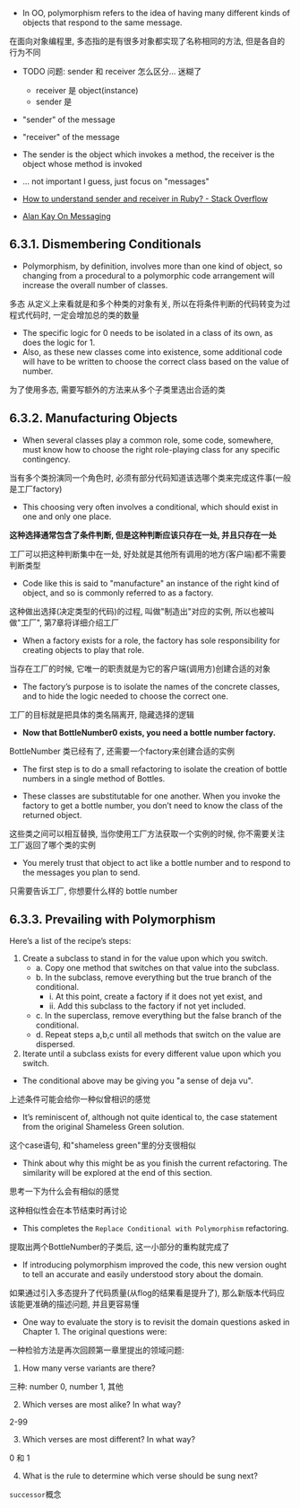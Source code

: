 + In OO, polymorphism refers to the idea of having many different kinds of objects that respond to the same message.

在面向对象编程里, 多态指的是有很多对象都实现了名称相同的方法, 但是各自的行为不同

+ TODO 问题: sender 和 receiver 怎么区分... 迷糊了
    + receiver 是 object(instance)
    + sender 是

+ "sender" of the message
+ "receiver" of the message
+ The sender is the object which invokes a method, the receiver is the object whose method is invoked
+ ... not important I guess, just focus on "messages"
+ [How to understand sender and receiver in Ruby? - Stack Overflow](https://stackoverflow.com/questions/15592268/how-to-understand-sender-and-receiver-in-ruby)
+ [Alan Kay On Messaging](http://wiki.c2.com/?AlanKayOnMessaging)

## 6.3.1. Dismembering Conditionals

+ Polymorphism, by definition, involves more than one kind of object, so changing from a procedural to a polymorphic code arrangement will increase the overall number of classes.

多态 从定义上来看就是和多个种类的对象有关, 所以在将条件判断的代码转变为过程式代码时, 一定会增加总的类的数量

+ The specific logic for 0 needs to be isolated in a class of its own, as does the logic for 1.
+ Also, as these new classes come into existence, some additional code will have to be written to choose the correct class based on the value of number.

为了使用多态, 需要写额外的方法来从多个子类里选出合适的类

## 6.3.2. Manufacturing Objects

+ When several classes play a common role, some code, somewhere, must know how to choose the right role-playing class for any specific contingency.

当有多个类扮演同一个角色时, 必须有部分代码知道该选哪个类来完成这件事(一般是工厂factory)

+ This choosing very often involves a conditional, which should exist in one and only one place.

**这种选择通常包含了条件判断, 但是这种判断应该只存在一处, 并且只存在一处**

工厂可以把这种判断集中在一处, 好处就是其他所有调用的地方(客户端)都不需要判断类型

+ Code like this is said to "manufacture" an instance of the right kind of object, and so is commonly referred to as a factory.

这种做出选择(决定类型的代码)的过程, 叫做"制造出"对应的实例, 所以也被叫做"工厂", 第7章将详细介绍工厂

+ When a factory exists for a role, the factory has sole responsibility for creating objects to play that role.

当存在工厂的时候, 它唯一的职责就是为它的客户端(调用方)创建合适的对象

+ The factory’s purpose is to isolate the names of the concrete classes, and to hide the logic needed to choose the correct one.

工厂的目标就是把具体的类名隔离开, 隐藏选择的逻辑

+ **Now that BottleNumber0 exists, you need a bottle number factory.**

BottleNumber 类已经有了, 还需要一个factory来创建合适的实例

+ The first step is to do a small refactoring to isolate the creation of bottle numbers in a single method of Bottles.

+ These classes are substitutable for one another. When you invoke the factory to get a bottle number, you don’t need to know the class of the returned object.

这些类之间可以相互替换, 当你使用工厂方法获取一个实例的时候, 你不需要关注工厂返回了哪个类的实例

+ You merely trust that object to act like a bottle number and to respond to the messages you plan to send.

只需要告诉工厂, 你想要什么样的 bottle number

## 6.3.3. Prevailing with Polymorphism

Here’s a list of the recipe’s steps:

1. Create a subclass to stand in for the value upon which you switch.
    + a. Copy one method that switches on that value into the subclass.
    + b. In the subclass, remove everything but the true branch of the conditional.
        + i. At this point, create a factory if it does not yet exist, and
        + ii. Add this subclass to the factory if not yet included.
    + c. In the superclass, remove everything but the false branch of the conditional.
    + d. Repeat steps a,b,c until all methods that switch on the value are dispersed.
2. Iterate until a subclass exists for every different value upon which you switch.

+ The conditional above may be giving you "a sense of deja vu".

上述条件可能会给你一种似曾相识的感觉

+ It’s reminiscent of, although not quite identical to, the case statement from the original Shameless Green solution.

这个case语句, 和"shameless green"里的分支很相似

+ Think about why this might be as you finish the current refactoring. The similarity will be explored at the end of this section.

思考一下为什么会有相似的感觉

这种相似性会在本节结束时再讨论

+ This completes the `Replace Conditional with Polymorphism` refactoring.

提取出两个BottleNumber的子类后, 这一小部分的重构就完成了

+ If introducing polymorphism improved the code, this new version ought to tell an accurate and easily understood story about the domain.

如果通过引入多态提升了代码质量(从flog的结果看是提升了), 那么新版本代码应该能更准确的描述问题, 并且更容易懂

+ One way to evaluate the story is to revisit the domain questions asked in Chapter 1. The original questions were:

一种检验方法是再次回顾第一章里提出的领域问题:

1. How many verse variants are there?

三种: number 0, number 1, 其他

2. Which verses are most alike? In what way?

2-99

3. Which verses are most different? In what way?

0 和 1

4. What is the rule to determine which verse should be sung next?

`successor`概念


